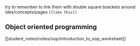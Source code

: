 try to remember to link them with double square brackets around ides/concepts/pages 
`[[like this]]`
## Object oriented programming
[[student_notes/notes/oop/introduction_to_oop_worksheet]]



